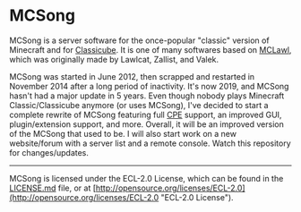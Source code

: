 MCSong
=============

MCSong is a server software for the once-popular "classic" version of Minecraft and for [Classicube](https://www.classicube.net/). It is one of many softwares based on [MCLawl](https://github.com/727021/MCLawl), which was originally made by Lawlcat, Zallist, and Valek.

MCSong was started in June 2012, then scrapped and restarted in November 2014 after a long period of inactivity. It's now 2019, and MCSong hasn't had a major update in 5 years. Even though nobody plays Minecraft Classic/Classicube anymore (or uses MCSong), I've decided to start a complete rewrite of MCSong featuring full [CPE](http://wiki.vg/CPE) support, an improved GUI, plugin/extension support, and more. Overall, it will be an improved version of the MCSong that used to be. I will also start work on a new website/forum with a server list and a remote console. Watch this repository for changes/updates.

---

MCSong is licensed under the ECL-2.0 License, which can be found in the [LICENSE.md](https://github.com/727021/MCSong/blob/master/LICENSE.md) file, or at [http://opensource.org/licenses/ECL-2.0](http://opensource.org/licenses/ECL-2.0 "ECL-2.0 License").
